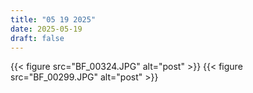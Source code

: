 ```yaml
---
title: "05 19 2025"
date: 2025-05-19
draft: false
---
```


{{< figure src="BF_00324.JPG" alt="post" >}}
{{< figure src="BF_00299.JPG" alt="post" >}}
